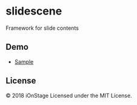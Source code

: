 # slidescene

Framework for slide contents

## Demo

- [Sample](https://www.ionstage.org/slidescene/)

## License

&copy; 2018 iOnStage
Licensed under the MIT License.

